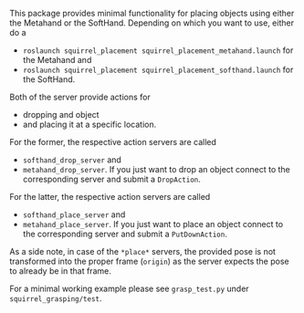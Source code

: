 This package provides minimal functionality for placing objects using either the Metahand or the SoftHand. Depending on which you want to use, either do a
- `roslaunch squirrel_placement squirrel_placement_metahand.launch` for the Metahand
and
- `roslaunch squirrel_placement squirrel_placement_softhand.launch` for the SoftHand.

Both of the server provide actions for
- dropping and object
- and placing it at a specific location.

For the former, the respective action servers are called
- `softhand_drop_server` and
- `metahand_drop_server`.
If you just want to drop an object connect to the corresponding server and submit a `DropAction`.

For the latter, the respective action servers are called
- `softhand_place_server` and
- `metahand_place_server`.
If you just want to place an object connect to the corresponding server and submit a `PutDownAction`.

As a side note, in case of the `*place*` servers, the provided pose is not transformed into the proper frame (`origin`) as the server expects the pose to already be in that frame.

For a minimal working example please see `grasp_test.py` under `squirrel_grasping/test`.
